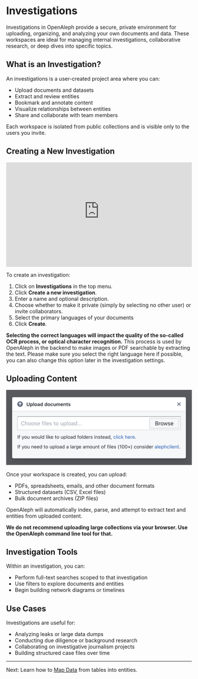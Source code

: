 # Investigations

Investigations in OpenAleph provide a secure, private environment for uploading, organizing, and analyzing your own documents and data. These workspaces are ideal for managing internal investigations, collaborative research, or deep dives into specific topics.

## What is an Investigation?

An investigations is a user-created project area where you can:

- Upload documents and datasets
- Extract and review entities
- Bookmark and annotate content
- Visualize relationships between entities
- Share and collaborate with team members

Each workspace is isolated from public collections and is visible only to the users you invite.

## Creating a New Investigation

<div>
  <div style="position:relative;padding-top:56.25%;">
    <iframe src="https://www.youtube-nocookie.com/embed/LPAc1Nf7yqo?si=xvD6pg-taLsliDc4" frameborder="0" allowfullscreen
      style="position:absolute;top:0;left:0;width:100%;height:100%;"></iframe>
  </div>
</div>

To create an investigation:

1. Click on **Investigations** in the top menu.
2. Click **Create a new investigation**.
3. Enter a name and optional description.
4. Choose whether to make it private (simply by selecting no other user) or invite collaborators.
5. Select the primary languages of your documents
6. Click **Create**.

 **Selecting the correct languages will impact the quality of the so-called OCR process, or optical character recognition.** This process is used by OpenAleph in the backend to make images or PDF searchable by extracting the text. Please make sure you select the right language here if possible, you can also change this option later in the investigation settings.

## Uploading Content

![Screenshot of the OpenAleph content upload menu](../../assets/images/upload_files.png)

Once your workspace is created, you can upload:

- PDFs, spreadsheets, emails, and other document formats
- Structured datasets (CSV, Excel files)
- Bulk document archives (ZIP files)

OpenAleph will automatically index, parse, and attempt to extract text and entities from uploaded content.

**We do not recommend uploading large collections via your browser. Use the OpenAleph command line tool for that.**

## Investigation Tools

Within an investigation, you can:

- Perform full-text searches scoped to that investigation
- Use filters to explore documents and entities
- Begin building network diagrams or timelines

## Use Cases

Investigations are useful for:

- Analyzing leaks or large data dumps
- Conducting due diligence or background research
- Collaborating on investigative journalism projects
- Building structured case files over time

---

Next: Learn how to [Map Data](map-data.md) from tables into entities.
